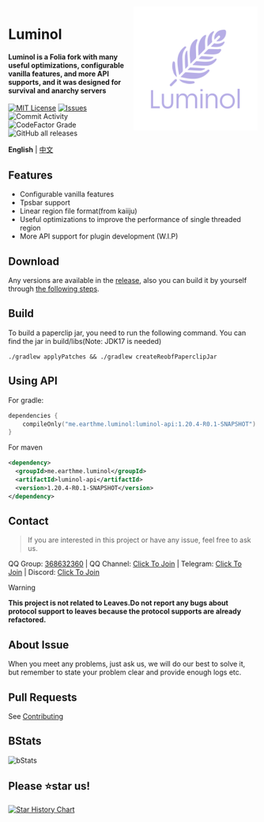 <img src="./public/image/Luminol_5.png" alt="Logo" align="right" width="250">

# Luminol
<h4>Luminol is a Folia fork with many useful optimizations, configurable vanilla features, and more API supports, and it was designed for survival and anarchy servers</h4>

[![MIT License](https://img.shields.io/github/license/LuminolMC/Luminol?style=flat-square)](LICENSE)
[![Issues](https://img.shields.io/github/issues/LuminolMC/Luminol?style=flat-square)](https://github.com/LuminolMC/Luminol/issues)
![Commit Activity](https://img.shields.io/github/commit-activity/w/LuminolMC/Luminol?style=flat-square)
![CodeFactor Grade](https://img.shields.io/codefactor/grade/github/LuminolMC/Luminol?style=flat-square)
![GitHub all releases](https://img.shields.io/github/downloads/LuminolMC/Luminol/total?style=flat-square)

**English** | [中文](./README.md)

## Features
- Configurable vanilla features
- Tpsbar support
- Linear region file format(from kaiiju)
- Useful optimizations to improve the performance of single threaded region
- More API support for plugin development (W.I.P)

## Download
Any versions are available in the [release](https://github.com/LuminolMC/Luminol/releases), also you can build it by yourself through [the following steps](./README_EN.md#build).

## Build
To build a paperclip jar, you need to run the following command. You can find the jar in build/libs(Note: JDK17 is needed)

 ```shell
 ./gradlew applyPatches && ./gradlew createReobfPaperclipJar
```

## Using API
For gradle:

```kotlin
dependencies {
    compileOnly("me.earthme.luminol:luminol-api:1.20.4-R0.1-SNAPSHOT")
}
 ```

For maven

```xml
<dependency>
  <groupId>me.earthme.luminol</groupId>
  <artifactId>luminol-api</artifactId>
  <version>1.20.4-R0.1-SNAPSHOT</version>
</dependency>
```

## Contact
> If you are interested in this project or have any issue, feel free to ask us.

QQ Group: [368632360](http://qm.qq.com/cgi-bin/qm/qr?_wv=1027&k=MfosKhcDd8Fdxn1MREuZ8Krbf9T6jiBC&authKey=3cm6qdHohON3gHnuD63FK4k07fIbrWnY4hdyq8OmELsfjMVP1kbFTJY9mRyM2Rkj&noverify=0&group_code=368632360) | QQ Channel: [Click To Join](https://pd.qq.com/s/eq9krf9j) | Telegram: [Click To Join](https://t.me/LuminolMC) | Discord: [Click To Join](https://discord.gg/5hgtU72w33)

> [!WARNING]
> **This project is not related to Leaves.Do not report any bugs about protocol support to leaves because the protocol supports are already refactored.**

## About Issue
When you meet any problems, just ask us, we will do our best to solve it, but remember to state your problem clear and provide enough logs etc.</br>

## Pull Requests
See [Contributing](./docs/CONTRIBUTING_EN.md)

## BStats
![bStats](https://bstats.org/signatures/server-implementation/Luminol.svg "bStats")

## Please ⭐star us!
<a href="https://star-history.com/#LuminolMC/Luminol&LuminolMC/LightingLuminol&Date">
  <picture>
    <source media="(prefers-color-scheme: dark)" srcset="https://api.star-history.com/svg?repos=LuminolMC/Luminol%2CLuminolMC/LightingLuminol&type=Date&theme=dark" />
    <source media="(prefers-color-scheme: light)" srcset="https://api.star-history.com/svg?repos=LuminolMC/Luminol%2CLuminolMC/LightingLuminol&type=Date" />
    <img alt="Star History Chart" src="https://api.star-history.com/svg?repos=LuminolMC/Luminol%2CLuminolMC/LightingLuminol&type=Date" />
  </picture>
</a>
